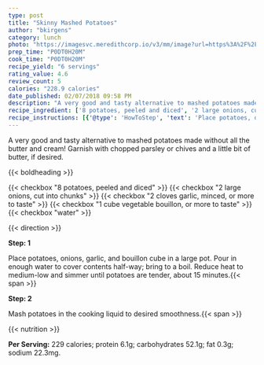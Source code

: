 ```yaml
---
type: post
title: "Skinny Mashed Potatoes"
author: "bkirgens"
category: lunch
photo: "https://imagesvc.meredithcorp.io/v3/mm/image?url=https%3A%2F%2Fimages.media-allrecipes.com%2Fuserphotos%2F2832530.jpg"
prep_time: "P0DT0H20M"
cook_time: "P0DT0H20M"
recipe_yield: "6 servings"
rating_value: 4.6
review_count: 5
calories: "228.9 calories"
date_published: 02/07/2018 09:58 PM
description: "A very good and tasty alternative to mashed potatoes made without all the butter and cream! Garnish with chopped parsley or chives and a little bit of butter, if desired."
recipe_ingredient: ['8 potatoes, peeled and diced', '2 large onions, cut into chunks', '2 cloves garlic, minced, or more to taste', '1 cube vegetable bouillon, or more to taste', 'water']
recipe_instructions: [{'@type': 'HowToStep', 'text': 'Place potatoes, onions, garlic, and bouillon cube in a large pot. Pour in enough water to cover contents half-way; bring to a boil. Reduce heat to medium-low and simmer until potatoes are tender, about 15 minutes.\n'}, {'@type': 'HowToStep', 'text': 'Mash potatoes in the cooking liquid to desired smoothness.\n'}]
---
```


A very good and tasty alternative to mashed potatoes made without all the butter and cream! Garnish with chopped parsley or chives and a little bit of butter, if desired. 

{{< boldheading >}}

{{< checkbox "8  potatoes, peeled and diced" >}}
{{< checkbox "2 large onions, cut into chunks" >}}
{{< checkbox "2 cloves garlic, minced, or more to taste" >}}
{{< checkbox "1 cube vegetable bouillon, or more to taste" >}}
{{< checkbox "water" >}}


{{< direction >}}

**Step: 1**

Place potatoes, onions, garlic, and bouillon cube in a large pot. Pour in enough water to cover contents half-way; bring to a boil. Reduce heat to medium-low and simmer until potatoes are tender, about 15 minutes.{{< span >}}

**Step: 2**

Mash potatoes in the cooking liquid to desired smoothness.{{< span >}}

{{< nutrition >}}

**Per Serving:** 229 calories; protein 6.1g; carbohydrates 52.1g; fat 0.3g; sodium 22.3mg.